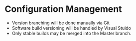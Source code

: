 # Configuration Management

* Version branching will be done manually via Git
* Software build versioning will be handled by Visual Stuido
* Only stable builds may be merged into the Master branch.
